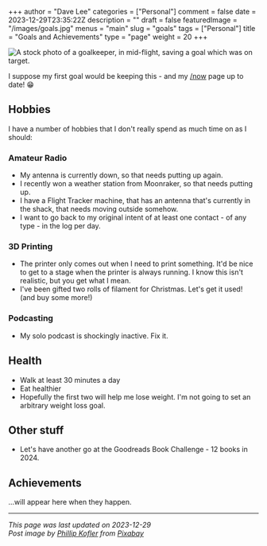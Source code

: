 +++
author = "Dave Lee"
categories = ["Personal"]
comment = false
date = 2023-12-29T23:35:22Z
description = ""
draft = false
featuredImage = "/images/goals.jpg"
menus = "main"
slug = "goals"
tags = ["Personal"]
title = "Goals and Achievements"
type = "page"
weight = 20
+++

![A stock photo of a goalkeeper, in mid-flight, saving a goal which was on target.](/images/goals.jpg)

I suppose my first goal would be keeping this - and my [/now](https://davelee.uk/now) page up to date! 😁

## Hobbies

I have a number of hobbies that I don't really spend as much time on as I should:

### Amateur Radio

* My antenna is currently down, so that needs putting up again.
* I recently won a weather station from Moonraker, so that needs putting up.
* I have a Flight Tracker machine, that has an antenna that's currently in the shack, that needs moving outside somehow.
* I want to go back to my original intent of at least one contact - of any type - in the log per day.

### 3D Printing

* The printer only comes out when I need to print something.  It'd be nice to get to a stage when the printer is always running.  I know this isn't realistic, but you get what I mean.
* I've been gifted two rolls of filament for Christmas.  Let's get it used! (and buy some more!)

### Podcasting

* My solo podcast is shockingly inactive.  Fix it.

## Health

* Walk at least 30 minutes a day
* Eat healthier
* Hopefully the first two will help me lose weight.  I'm not going to set an arbitrary weight loss goal.

## Other stuff

* Let's have another go at the Goodreads Book Challenge - 12 books in 2024.

## Achievements

...will appear here when they happen.

---

_This page was last updated on 2023-12-29_  
_Post image by [Phillip Kofler](https://pixabay.com/users/phillipkofler-715497/) from [Pixabay](https://pixabay.com/)_
